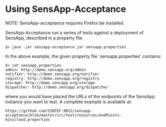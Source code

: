 
# Using SensApp-Acceptance

NOTE: SensApp-acceptance requires Firefox be installed.

SensApp-Acceptance run a series of tests against a deployment of SensApp, 
described in a property file.

    $> java -jar sensapp-acceptance.jar sensapp.properties

In the above example, the given property file 'sensapp.properties'
contains:

    $> cat sensapp.properties
    admin: http://demo.sensapp.org/admin
    notifier: http://demo.sensapp.org/notifier
    registry: http://demo.sensapp.org/registry
    storage: http://demo.sensapp.org/storage
    dispatcher: http://demo.sensapp.org/dispatcher 

where you would have placed the URLs of the endpoints of the SensApp
instance you want to test. A complete example is available at:

    https://github.com/SINTEF-9012/sensapp-acceptance/blob/master/src/test/resources/endPoints-minicloud.properties